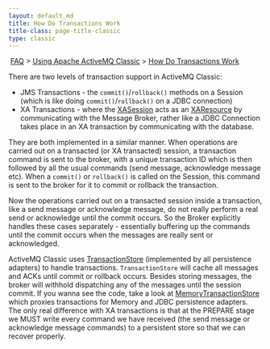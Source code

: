 ```yaml
---
layout: default_md
title: How Do Transactions Work 
title-class: page-title-classic
type: classic
---
```


 [FAQ](faq) > [Using Apache ActiveMQ Classic](using-apache-activemq-classic) > [How Do Transactions Work](how-do-transactions-work)


There are two levels of transaction support in ActiveMQ Classic:

*   JMS Transactions - the `commit()`/`rollback()` methods on a Session (which is like doing `commit()`/`rollback()` on a JDBC connection)
*   XA Transactions - where the [XASession](http://activemq.apache.org/components/classic/documentation/maven/apidocs/org/apache/activemq/ActiveMQXASession.html) acts as an [XAResource](http://java.sun.com/j2ee/1.4/docs/api/javax/transaction/xa/XAReDevelopers/source) by communicating with the Message Broker, rather like a JDBC Connection takes place in an XA transaction by communicating with the database.

They are both implemented in a similar manner. When operations are carried out on a transacted (or XA transacted) session, a transaction command is sent to the broker, with a unique transaction ID which is then followed by all the usual commands (send message, acknowledge message etc). When a `commit()` or `rollback()` is called on the Session, this command is sent to the broker for it to commit or rollback the transaction.

Now the operations carried out on a transacted session inside a transaction, like a send message or acknowledge message, do not really perform a real send or acknowledge until the commit occurs. So the Broker explicitly handles these cases separately - essentially buffering up the commands until the commit occurs when the messages are really sent or acknowledged.

ActiveMQ Classic uses [TransactionStore](http://activemq.apache.org/components/classic/documentation/maven/apidocs/org/apache/activemq/store/TransactionStore.html) (implemented by all persistence adapters) to handle transactions. `TransactionStore` will cache all messages and ACKs until commit or rollback occurs. Besides storing messages, the broker will withhold dispatching any of the messages until the session commit. If you wanna see the code, take a look at [MemoryTransactionStore](http://activemq.apache.org/components/classic/documentation/maven/apidocs/org/apache/activemq/store/memory/MemoryTransactionStore.html) which proxies transactions for Memory and JDBC persistence adapters.  The only real difference with XA transactions is that at the PREPARE stage we MUST write every command we have received (the send message or acknowledge message commands) to a persistent store so that we can recover properly.

